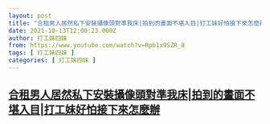 ```yaml
---
layout: post
title: "合租男人居然私下安裝攝像頭對準我床|拍到的畫面不堪入目|打工妹好怕接下來怎麼辦"
date: 2021-10-13T12:00:23.000Z
author: 打工妹四妹
from: https://www.youtube.com/watch?v=Rpb1x9SZR_8
tags: [ 打工妹四妹 ]
categories: [ 打工妹四妹 ]
---
```

<!--1634126423000-->
[合租男人居然私下安裝攝像頭對準我床|拍到的畫面不堪入目|打工妹好怕接下來怎麼辦](https://www.youtube.com/watch?v=Rpb1x9SZR_8)
------

<div>

</div>
